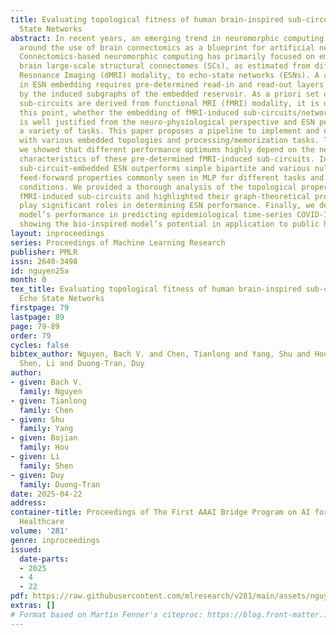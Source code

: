 ```yaml
---
title: Evaluating topological fitness of human brain-inspired sub-circuits in Echo
  State Networks
abstract: In recent years, an emerging trend in neuromorphic computing has centered
  around the use of brain connectomics as a blueprint for artificial neural networks.
  Connectomics-based neuromorphic computing has primarily focused on embedding human
  brain large-scale structural connectomes (SCs), as estimated from diffusion Magnetic
  Resonance Imaging (dMRI) modality, to echo-state networks (ESNs). A critical step
  in ESN embedding requires pre-determined read-in and read-out layers constructed
  by the induced subgraphs of the embedded reservoir. As a priori set of functional
  sub-circuits are derived from functional MRI (fMRI) modality, it is unknown, till
  this point, whether the embedding of fMRI-induced sub-circuits/networks onto SCs
  is well justified from the neuro-physiological perspective and ESN performance across
  a variety of tasks. This paper proposes a pipeline to implement and evaluate ESNs
  with various embedded topologies and processing/memorization tasks. To this end,
  we showed that different performance optimums highly depend on the neuro-physiological
  characteristics of these pre-determined fMRI-induced sub-circuits. In general, fMRI-induced
  sub-circuit-embedded ESN outperforms simple bipartite and various null models with
  feed-forward properties commonly seen in MLP for different tasks and reservoir criticality
  conditions. We provided a thorough analysis of the topological properties of pre-determined
  fMRI-induced sub-circuits and highlighted their graph-theoretical properties that
  play significant roles in determining ESN performance. Finally, we demonstrate the
  model’s performance in predicting epidemiological time-series COVID-19 datasets,
  showing the bio-inspired model’s potential in application to public health decision-making.
layout: inproceedings
series: Proceedings of Machine Learning Research
publisher: PMLR
issn: 2640-3498
id: nguyen25a
month: 0
tex_title: Evaluating topological fitness of human brain-inspired sub-circuits in
  Echo State Networks
firstpage: 79
lastpage: 89
page: 79-89
order: 79
cycles: false
bibtex_author: Nguyen, Bach V. and Chen, Tianlong and Yang, Shu and Hou, Bojian and
  Shen, Li and Duong-Tran, Duy
author:
- given: Bach V.
  family: Nguyen
- given: Tianlong
  family: Chen
- given: Shu
  family: Yang
- given: Bojian
  family: Hou
- given: Li
  family: Shen
- given: Duy
  family: Duong-Tran
date: 2025-04-22
address:
container-title: Proceedings of The First AAAI Bridge Program on AI for Medicine and
  Healthcare
volume: '281'
genre: inproceedings
issued:
  date-parts:
  - 2025
  - 4
  - 22
pdf: https://raw.githubusercontent.com/mlresearch/v281/main/assets/nguyen25a/nguyen25a.pdf
extras: []
# Format based on Martin Fenner's citeproc: https://blog.front-matter.io/posts/citeproc-yaml-for-bibliographies/
---
```

